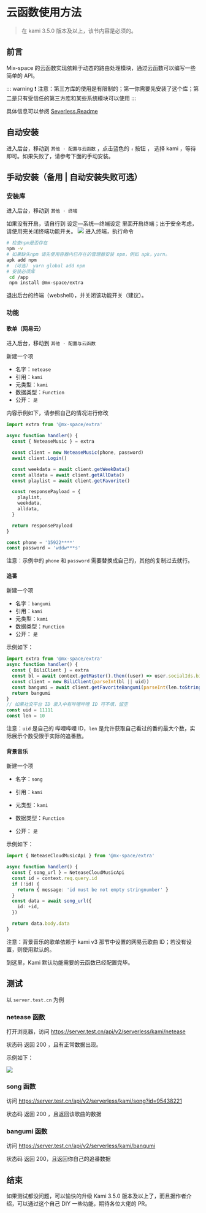 # 云函数使用方法

> 在 kami 3.5.0 版本及以上，该节内容是必须的。

## 前言

Mix-space 的云函数实现依赖于动态的路由处理模块，通过云函数可以编写一些简单的 API。

::: warning
❗ 注意：第三方库的使用是有限制的；第一你需要先安装了这个库；第二是只有受信任的第三方库和某些系统模块可以使用
:::

具体信息可以参阅 [Severless.Readme](https://github.com/mx-space/mx-server/blob/master/src/modules/serverless/serverless.readme.md)

## 自动安装

进入后台，移动到 `其他 · 配置与云函数` ，点击蓝色的  `↓`  按钮  ， 选择 kami ，等待即可。如果失败了，请参考下面的手动安装。

## 手动安装（备用 | 自动安装失败可选）

### 安装库

进入后台，移动到 `其他 · 终端`

如果没有开启，请自行到 设定—系统—终端设定 里面开启终端；出于安全考虑，请使用完关闭终端功能开关。
![](https://cdn.jsdelivr.net/gh/mx-space/docs-images@latest/images/admin-webshell.png)
进入终端，执行命令

```bash
# 检查npm是否存在
npm -v
# 如果缺失npm 请先使用容器内已存在的管理器安装 npm，例如 apk，yarn。
apk add npm
# （可选） yarn global add npm
# 安装必须库
 cd /app
 npm install @mx-space/extra
```

退出后台的终端（webshell），并关闭该功能开关（建议）。

### 功能

#### 歌单（网易云）

进入后台，移动到 `其他 · 配置与云函数`

新建一个项

- 名字：`netease`
- 引用：`kami`
- 元类型：`kami`
- 数据类型：`Function`
- 公开： `是`

内容示例如下，请参照自己的情况进行修改

```typescript
import extra from '@mx-space/extra'

async function handler() {
  const { NeteaseMusic } = extra

  const client = new NeteaseMusic(phone, password)
  await client.Login()

  const weekdata = await client.getWeekData()
  const alldata = await client.getAllData()
  const playlist = await client.getFavorite()

  const responsePayload = {
    playlist,
    weekdata,
    alldata,
  }

  return responsePayload
}

const phone = '15922****'
const password = 'wddw***s'
```

注意：示例中的 `phone` 和 `password` 需要替换成自己的，其他的复制过去就行。

#### 追番

新建一个项

- 名字：`bangumi`
- 引用：`kami`
- 元类型：`kami`
- 数据类型：`Function`
- 公开： `是`

示例如下：

```typescript
import extra from '@mx-space/extra'
async function handler() {
  const { BiliClient } = extra
  const bl = await context.getMaster().then((user) => user.socialIds.bilibili)
  const client = new BiliClient(parseInt(bl || uid))
  const bangumi = await client.getFavoriteBangumi(parseInt(len.toString()))
  return bangumi
}
// 如果社交平台 ID 录入中有哔哩哔哩 ID 可不填，留空
const uid = 11111
const len = 10
```

注意：`uid` 是自己的 哔哩哔哩 ID，`len` 是允许获取自己看过的番的最大个数，实际展示个数受限于实际的追番数。

#### 背景音乐

新建一个项

- 名字：`song`

- 引用：`kami`

- 元类型：`kami`

- 数据类型：`Function`

- 公开： `是`

示例如下：

```typescript
import { NeteaseCloudMusicApi } from '@mx-space/extra'

async function handler() {
  const { song_url } = NeteaseCloudMusicApi
  const id = context.req.query.id
  if (!id) {
    return { message: 'id must be not empty stringnumber' }
  }
  const data = await song_url({
    id: +id,
  })

  return data.body.data
}
```

注意：背景音乐的歌单依赖于 kami v3 那节中设置的网易云歌曲 ID；若没有设置，则使用默认的。

到这里，Kami 默认功能需要的云函数已经配置完毕。

## 测试

以 `server.test.cn` 为例

### netease 函数

打开浏览器，访问 https://server.test.cn/api/v2/serverless/kami/netease

状态码 返回 200 ，且有正常数据出现。

示例如下：

![](https://cdn.jsdelivr.net/gh/mx-space/docs-images@latest/images/api-return.png)

### song 函数

访问 https://server.test.cn/api/v2/serverless/kami/song?id=95438221

状态码 返回 200 ，且返回该歌曲的数据

### bangumi 函数

访问 https://server.test.cn/api/v2/serverless/kami/bangumi

状态码 返回 200，且返回你自己的追番数据

## 结束

如果测试都没问题，可以愉快的升级 Kami 3.5.0 版本及以上了，而且据作者介绍，可以通过这个自己 DIY 一些功能，期待各位大佬的 PR。
